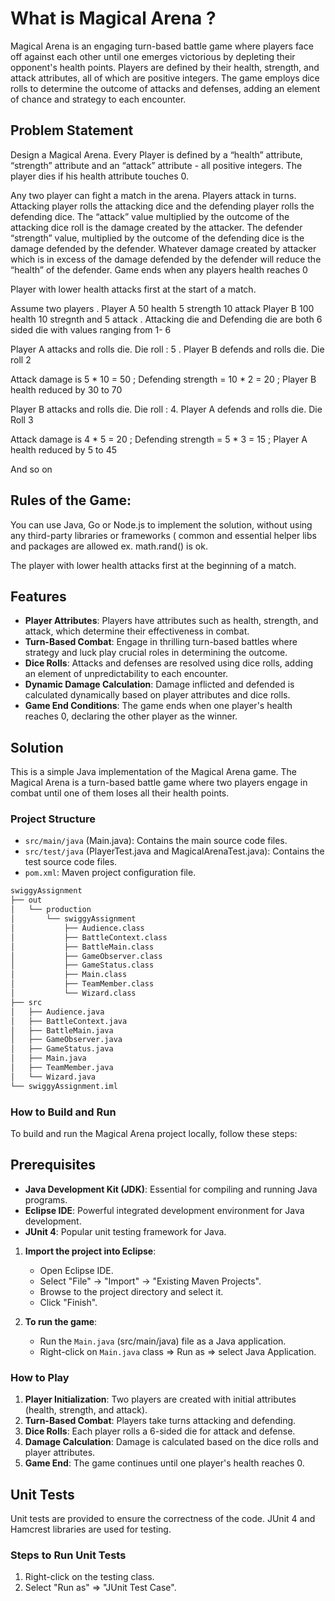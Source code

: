 # What is Magical Arena ?

Magical Arena is an engaging turn-based battle game where players face off against each other until one emerges victorious by depleting their opponent's health points. Players are defined by their health, strength, and attack attributes, all of which are positive integers. The game employs dice rolls to determine the outcome of attacks and defenses, adding an element of chance and strategy to each encounter.

## Problem Statement

Design a Magical Arena. Every Player is defined by a “health” attribute, “strength” attribute and an “attack” attribute - all positive integers. The player dies if his health attribute touches 0. 

Any two player can fight a match in the arena. Players attack in turns. Attacking player rolls the attacking dice and the defending player rolls the defending dice. The “attack”  value multiplied by the outcome of the attacking dice roll is the damage created by the attacker. The defender “strength” value, multiplied by the outcome of the defending dice is the damage defended by the defender. Whatever damage created by attacker which is in excess of the damage defended by the defender will reduce the “health” of the defender. Game ends when any players health reaches 0

Player with lower health attacks first at the start of a match. 

Assume two players . Player A 50 health 5 strength 10 attack Player B 100 health 10 stregnth and 5 attack . Attacking die and Defending die are both 6 sided die with values ranging from 1- 6

Player A attacks and rolls die. Die roll : 5 . Player B defends and rolls die. Die roll 2

Attack damage is 5 * 10 = 50 ; Defending strength = 10 * 2 = 20 ; Player B health reduced by 30 to 70

Player B attacks and rolls die. Die roll : 4. Player A defends and rolls die. Die Roll 3

Attack damage is 4 * 5 = 20 ; Defending strength = 5 * 3 = 15 ; Player A health reduced by 5 to 45

And so on

## Rules of the Game:
You can use Java, Go or Node.js to implement the solution, without using any third-party libraries or frameworks ( common and essential helper libs and packages are allowed ex. math.rand() is ok.

The player with lower health attacks first at the beginning of a match.

## Features

- **Player Attributes**: Players have attributes such as health, strength, and attack, which determine their effectiveness in combat.
- **Turn-Based Combat**: Engage in thrilling turn-based battles where strategy and luck play crucial roles in determining the outcome.
- **Dice Rolls**: Attacks and defenses are resolved using dice rolls, adding an element of unpredictability to each encounter.
- **Dynamic Damage Calculation**: Damage inflicted and defended is calculated dynamically based on player attributes and dice rolls.
- **Game End Conditions**: The game ends when one player's health reaches 0, declaring the other player as the winner.

## Solution

This is a simple Java implementation of the Magical Arena game. The Magical Arena is a turn-based battle game where two players engage in combat until one of them loses all their health points.

### Project Structure

- `src/main/java` (Main.java): Contains the main source code files.
- `src/test/java` (PlayerTest.java and MagicalArenaTest.java): Contains the test source code files.
- `pom.xml`: Maven project configuration file.
  
```bash
swiggyAssignment
├── out
│   └── production
│       └── swiggyAssignment
│           ├── Audience.class
│           ├── BattleContext.class
│           ├── BattleMain.class
│           ├── GameObserver.class
│           ├── GameStatus.class
│           ├── Main.class
│           ├── TeamMember.class
│           └── Wizard.class
├── src
│   ├── Audience.java
│   ├── BattleContext.java
│   ├── BattleMain.java
│   ├── GameObserver.java
│   ├── GameStatus.java
│   ├── Main.java
│   ├── TeamMember.java
│   └── Wizard.java
└── swiggyAssignment.iml
```

### How to Build and Run

To build and run the Magical Arena project locally, follow these steps:

## Prerequisites

- **Java Development Kit (JDK)**: Essential for compiling and running Java programs.
- **Eclipse IDE**: Powerful integrated development environment for Java development.
- **JUnit 4**: Popular unit testing framework for Java.

1. **Import the project into Eclipse**:
   - Open Eclipse IDE.
   - Select "File" -> "Import" -> "Existing Maven Projects".
   - Browse to the project directory and select it.
   - Click "Finish".

2. **To run the game**:
   - Run the `Main.java` (src/main/java) file as a Java application.
   - Right-click on `Main.java` class => Run as => select Java Application.

### How to Play

1. **Player Initialization**: Two players are created with initial attributes (health, strength, and attack).
2. **Turn-Based Combat**: Players take turns attacking and defending.
3. **Dice Rolls**: Each player rolls a 6-sided die for attack and defense.
4. **Damage Calculation**: Damage is calculated based on the dice rolls and player attributes.
5. **Game End**: The game continues until one player's health reaches 0.

## Unit Tests

Unit tests are provided to ensure the correctness of the code. JUnit 4 and Hamcrest libraries are used for testing.

### Steps to Run Unit Tests

1. Right-click on the testing class.
2. Select "Run as" => "JUnit Test Case".

